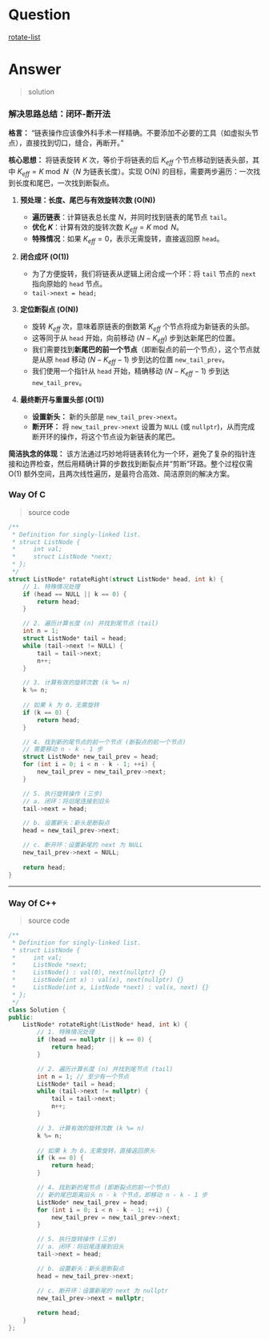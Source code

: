 # Question

[rotate-list](https://leetcode.cn/problems/rotate-list/)



# Answer

> solution

### **解决思路总结：闭环-断开法**

**格言：** “链表操作应该像外科手术一样精确。不要添加不必要的工具（如虚拟头节点），直接找到切口，缝合，再断开。”

**核心思想：**
将链表旋转 $K$ 次，等价于将链表的后 $K_{eff}$ 个节点移动到链表头部，其中 $K_{eff} = K \bmod N$（$N$ 为链表长度）。实现 O(N) 的目标，需要两步遍历：一次找到长度和尾巴，一次找到断裂点。

1.  **预处理：长度、尾巴与有效旋转次数 (O(N))**
    *   **遍历链表**：计算链表总长度 $N$，并同时找到链表的尾节点 `tail`。
    *   **优化 $K$**：计算有效的旋转次数 $K_{eff} = K \bmod N$。
    *   **特殊情况**：如果 $K_{eff} = 0$，表示无需旋转，直接返回原 `head`。

2.  **闭合成环 (O(1))**
    *   为了方便旋转，我们将链表从逻辑上闭合成一个环：将 `tail` 节点的 `next` 指向原始的 `head` 节点。
    *   `tail->next = head;`

3.  **定位断裂点 (O(N))**
    *   旋转 $K_{eff}$ 次，意味着原链表的倒数第 $K_{eff}$ 个节点将成为新链表的头部。
    *   这等同于从 `head` 开始，向前移动 $(N - K_{eff})$ 步到达新尾巴的位置。
    *   我们需要找到**新尾巴的前一个节点**（即断裂点的前一个节点），这个节点就是从原 `head` 移动 $(N - K_{eff} - 1)$ 步到达的位置 `new_tail_prev`。
    *   我们使用一个指针从 `head` 开始，精确移动 $(N - K_{eff} - 1)$ 步到达 `new_tail_prev`。

4.  **最终断开与重置头部 (O(1))**
    *   **设置新头：** 新的头部是 `new_tail_prev->next`。
    *   **断开环：** 将 `new_tail_prev->next` 设置为 `NULL` (或 `nullptr`)，从而完成断开环的操作，将这个节点设为新链表的尾巴。

**简洁执念的体现：**
该方法通过巧妙地将链表转化为一个环，避免了复杂的指针连接和边界检查，然后用精确计算的步数找到断裂点并“剪断”环路。整个过程仅需 O(1) 额外空间，且两次线性遍历，是最符合高效、简洁原则的解决方案。

### Way Of C

> source code

```c
/**
 * Definition for singly-linked list.
 * struct ListNode {
 *     int val;
 *     struct ListNode *next;
 * };
 */
struct ListNode* rotateRight(struct ListNode* head, int k) {
    // 1. 特殊情况处理
    if (head == NULL || k == 0) {
        return head;
    }

    // 2. 遍历计算长度 (n) 并找到尾节点 (tail)
    int n = 1; 
    struct ListNode* tail = head;
    while (tail->next != NULL) {
        tail = tail->next;
        n++;
    }

    // 3. 计算有效的旋转次数 (k %= n)
    k %= n;
    
    // 如果 k 为 0，无需旋转
    if (k == 0) {
        return head;
    }

    // 4. 找到新的尾节点的前一个节点 (断裂点的前一个节点)
    // 需要移动 n - k - 1 步
    struct ListNode* new_tail_prev = head;
    for (int i = 0; i < n - k - 1; ++i) {
        new_tail_prev = new_tail_prev->next;
    }

    // 5. 执行旋转操作 (三步)
    // a. 闭环：将旧尾连接到旧头
    tail->next = head;

    // b. 设置新头：新头是断裂点
    head = new_tail_prev->next;

    // c. 断开环：设置新尾的 next 为 NULL
    new_tail_prev->next = NULL;
    
    return head;
}
```

---

### Way Of C++

> source code

```c++
/**
 * Definition for singly-linked list.
 * struct ListNode {
 *     int val;
 *     ListNode *next;
 *     ListNode() : val(0), next(nullptr) {}
 *     ListNode(int x) : val(x), next(nullptr) {}
 *     ListNode(int x, ListNode *next) : val(x, next) {}
 * };
 */
class Solution {
public:
    ListNode* rotateRight(ListNode* head, int k) {
        // 1. 特殊情况处理
        if (head == nullptr || k == 0) {
            return head;
        }

        // 2. 遍历计算长度 (n) 并找到尾节点 (tail)
        int n = 1; // 至少有一个节点
        ListNode* tail = head;
        while (tail->next != nullptr) {
            tail = tail->next;
            n++;
        }

        // 3. 计算有效的旋转次数 (k %= n)
        k %= n;
        
        // 如果 k 为 0，无需旋转，直接返回原头
        if (k == 0) {
            return head;
        }

        // 4. 找到新的尾节点 (即断裂点的前一个节点)
        // 新的尾巴距离旧头 n - k 个节点，即移动 n - k - 1 步
        ListNode* new_tail_prev = head;
        for (int i = 0; i < n - k - 1; ++i) {
            new_tail_prev = new_tail_prev->next;
        }

        // 5. 执行旋转操作 (三步)
        // a. 闭环：将旧尾连接到旧头
        tail->next = head;

        // b. 设置新头：新头是断裂点
        head = new_tail_prev->next;

        // c. 断开环：设置新尾的 next 为 nullptr
        new_tail_prev->next = nullptr;
        
        return head;
    }
};
```
